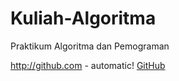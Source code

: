 # Kuliah-Algoritma
Praktikum Algoritma dan Pemograman



http://github.com - automatic!
[GitHub](http://github.com)
